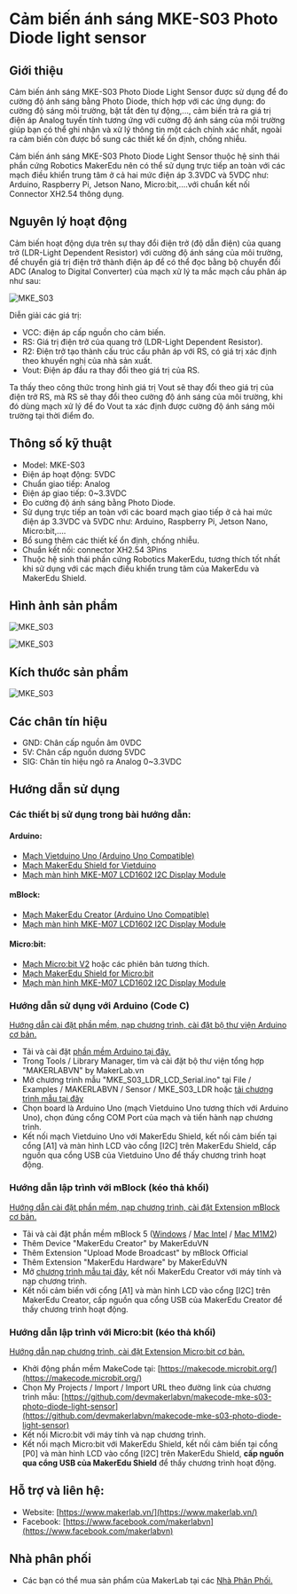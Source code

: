 # Cảm biến ánh sáng MKE-S03 Photo Diode light sensor

## Giới thiệu

Cảm biến ánh sáng MKE-S03 Photo Diode Light Sensor được sử dụng để đo cường độ ánh sáng bằng Photo Diode, thích hợp với các ứng dụng: đo cường độ sáng môi trường, bật tắt đèn tự động,..., cảm biến trả ra giá trị điện áp Analog tuyến tính tương ứng với cường độ ánh sáng của môi trường giúp bạn có thể ghi nhận và xử lý thông tin một cách chính xác nhất, ngoài ra cảm biến còn được bổ sung các thiết kế ổn định, chống nhiễu.

Cảm biến ánh sáng MKE-S03 Photo Diode Light Sensor thuộc hệ sinh thái phần cứng Robotics MakerEdu nên có thể sử dụng trực tiếp an toàn với các mạch điều khiển trung tâm ở cả hai mức điện áp 3.3VDC và 5VDC như: Arduino, Raspberry Pi, Jetson Nano, Micro:bit,....với chuẩn kết nối Connector XH2.54 thông dụng.

## Nguyên lý hoạt động

Cảm biến hoạt động dựa trên sự thay đổi điện trở (độ dẫn điện) của quang trở (LDR-Light Dependent Resistor) với cường độ ánh sáng của môi trường, để chuyển giá trị điện trở thành điện áp để có thể đọc bằng bộ chuyển đổi ADC (Analog to Digital Converter) của mạch xử lý ta mắc mạch cầu phân áp như sau:

![MKE_S03](/image/MKE_S03_1.jpg)

Diễn giải các giá trị:

- VCC: điện áp cấp nguồn cho cảm biến.
- RS: Giá trị điện trở của quang trở (LDR-Light Dependent Resistor).
- R2: Điện trở tạo thành cấu trúc cầu phân áp với RS, có giá trị xác định theo khuyến nghị của nhà sản xuất.
- Vout: Điện áp đầu ra thay đổi theo giá trị của RS.

Ta thấy theo công thức trong hình giá trị Vout sẽ thay đổi theo giá trị của điện trở RS, mà RS sẽ thay đổi theo cường độ ánh sáng của môi trường, khi đó dùng mạch xử lý để đo Vout ta xác định được cường độ ánh sáng môi trường tại thời điểm đo. 

## Thông số kỹ thuật

- Model: MKE-S03
- Điện áp hoạt động: 5VDC
- Chuẩn giao tiếp: Analog
- Điện áp giao tiếp: 0~3.3VDC
- Đo cường độ ánh sáng bằng Photo Diode.
- Sử dụng trực tiếp an toàn với các board mạch giao tiếp ở cả hai mức điện áp 3.3VDC và 5VDC như: Arduino, Raspberry Pi, Jetson Nano, Micro:bit,....
- Bổ sung thêm các thiết kế ổn định, chống nhiễu.
- Chuẩn kết nối: connector XH2.54 3Pins
- Thuộc hệ sinh thái phần cứng Robotics MakerEdu, tương thích tốt nhất khi sử dụng với các mạch điều khiển trung tâm của MakerEdu và MakerEdu Shield.

## Hình ảnh sản phẩm

![MKE_S03](/image/MKE_S03_2.jpg)

![MKE_S03](/image/MKE_S03_3.jpg)

## Kích thước sản phẩm

![MKE_S03](/image/MKE_S03_4.JPG)

## Các chân tín hiệu

- GND: Chân cấp nguồn âm 0VDC
- 5V: Chân cấp nguồn dương 5VDC
- SIG: Chân tín hiệu ngõ ra Analog 0~3.3VDC

## Hướng dẫn sử dụng

### Các thiết bị sử dụng trong bài hướng dẫn:

#### Arduino:
- [Mạch Vietduino Uno (Arduino Uno Compatible)](https://www.makerlab.vn/vuno)
- [Mạch MakerEdu Shield for Vietduino](https://www.makerlab.vn/vietduinosd)
- [Mạch màn hình MKE-M07 LCD1602 I2C Display Module](https://www.makerlab.vn/mkem07)

#### mBlock:

- [Mạch MakerEdu Creator (Arduino Uno Compatible)](https://www.makerlab.vn/creator)
- [Mạch màn hình MKE-M07 LCD1602 I2C Display Module](https://www.makerlab.vn/mkem07)

#### Micro:bit:

- [Mạch Micro:bit V2](https://hshop.vn/products/kit-hoc-lap-trinh-stem-cho-tre-em-micro-bit-v2) hoặc các phiên bản tương thích.
- [Mạch MakerEdu Shield for Micro:bit](https://www.makerlab.vn/microbitsd)
- [Mạch màn hình MKE-M07 LCD1602 I2C Display Module](https://www.makerlab.vn/mkem07)

### Hướng dẫn sử dụng với Arduino (Code C)
[Hướng dẫn cài đặt phần mềm, nạp chương trình, cài đặt bộ thư viện Arduino cơ bản.](https://github.com/makerlabvn/Arduino-Vietduino)
- Tải và cài đặt [phần mềm Arduino tại đây.](https://www.arduino.cc/en/software)
- Trong Tools / Library Manager, tìm và cài đặt bộ thư viện tổng hợp "MAKERLABVN" by MakerLab.vn
- Mở chương trình mẫu "MKE_S03_LDR_LCD_Serial.ino" tại File / Examples / MAKERLABVN / Sensor / MKE_S03_LDR hoặc [tải chương trình mẫu tại đây](/arduino)
- Chọn board là Arduino Uno (mạch Vietduino Uno tương thích với Arduino Uno), chọn đúng cổng COM Port của mạch và tiến hành nạp chương trình.
- Kết nối mạch Vietduino Uno với MakerEdu Shield, kết nối cảm biến tại cổng [A1] và màn hình LCD vào cổng [I2C] trên MakerEdu Shield, cấp nguồn qua cổng USB của Vietduino Uno để thấy chương trình hoạt động.

### Hướng dẫn lập trình với mBlock (kéo thả khối)
[Hướng dẫn cài đặt phần mềm, nạp chương trình, cài đặt Extension mBlock cơ bản.](https://github.com/makerlabvn/mBlock-MakerEdu-Creator)
- Tải và cài đặt phần mềm mBlock 5 ([Windows](https://www.mediafire.com/file/ma55iajd7glwmbo/%255BMakerLab.vn%255D_mBlock_V5.4.3_for_Windows.zip/file) / [Mac Intel](https://www.mediafire.com/file/pjfngy6d7ktb55f/%255BMakerLab.vn%255D_mBlock_V5.4.3_for_Mac_Intel.zip/file) / [Mac M1M2](https://www.mediafire.com/file/mfdkgpgnpa7uv2s/%255BMakerLab.vn%255D_mBlock_V5.4.3_for_Mac_M1M2.zip/file))
- Thêm Device "MakerEdu Creator" by MakerEduVN
- Thêm Extension "Upload Mode Broadcast" by mBlock Official
- Thêm Extension "MakerEdu Hardware" by MakerEduVN
- Mở [chương trình mẫu tại đây](/mBlock5), kết nối MakerEdu Creator với máy tính và nạp chương trình.
- Kết nối cảm biến với cổng [A1] và màn hình LCD vào cổng [I2C] trên MakerEdu Creator, cấp nguồn qua cổng USB của MakerEdu Creator để thấy chương trình hoạt động.


### Hướng dẫn lập trình với Micro:bit (kéo thả khối)
[Hướng dẫn nạp chương trình, cài đặt Extension Micro:bit cơ bản.](https://github.com/makerlabvn/MakeCode-microbit)
- Khởi động phần mềm MakeCode tại: [https://makecode.microbit.org/](https://makecode.microbit.org/)
- Chọn My Projects / Import / Import URL theo đường link của chương trình mẫu: [https://github.com/devmakerlabvn/makecode-mke-s03-photo-diode-light-sensor](https://github.com/devmakerlabvn/makecode-mke-s03-photo-diode-light-sensor)
- Kết nối Micro:bit với máy tính và nạp chương trình.
- Kết nối mạch Micro:bit với MakerEdu Shield, kết nối cảm biến tại cổng [P0] và màn hình LCD vào cổng [I2C] trên MakerEdu Shield, **cấp nguồn qua cổng USB của MakerEdu Shield** để thấy chương trình hoạt động.

## Hỗ trợ và liên hệ:

- Website: [https://www.makerlab.vn/](https://www.makerlab.vn/)
- Facebook: [https://www.facebook.com/makerlabvn](https://www.facebook.com/makerlabvn)

## Nhà phân phối

- Các bạn có thể mua sản phẩm của MakerLab tại các [Nhà Phân Phối.](https://www.makerlab.vn/distributor/)
